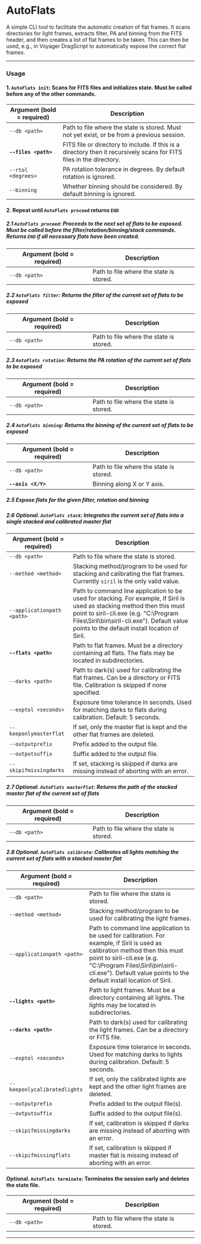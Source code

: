 
# AutoFlats
A simple CLI tool to facilitate the automatic creation of flat frames. It scans directories for light frames, extracts filter, PA and binning from the FITS header, and then creates a list of flat frames to be taken. This can then be used, e.g., in Voyager DragScript to automatically expose the correct flat frames.

---
### Usage

#### 1. `AutoFlats init`: Scans for FITS files and initializes state. Must be called before any of the other commands.
| Argument (bold = required) | Description                   |
|----------------------------|-------------------------------|
|`--db <path>` | Path to file where the state is stored. Must not yet exist, or be from a previous session. |
|<b>`--files <path>`</b> | FITS file or directory to include. If this is a directory then it recursively scans for FITS files in the directory. |
|`--rtol <degrees>`          | PA rotation tolerance in degrees. By default rotation is ignored. |
|`--binning`       | Whether binning should be considered. By default binning is ignored. |

#### 2. Repeat until `AutoFlats proceed` returns `END`
##### 2.1 `AutoFlats proceed`: Proceeds to the next set of flats to be exposed. Must be called before the filter/rotation/binning/stack commands. Returns `END` if all necessary flats have been created.
| Argument (bold = required) | Description                   |
|----------------------------|-------------------------------|
|`--db <path>` | Path to file where the state is stored. |
##### 2.2 `AutoFlats filter`: Returns the filter of the current set of flats to be exposed
| Argument (bold = required) | Description                   |
|----------------------------|-------------------------------|
|`--db <path>` | Path to file where the state is stored. |
##### 2.3 `AutoFlats rotation`: Returns the PA rotation of the current set of flats to be exposed
| Argument (bold = required) | Description                   |
|----------------------------|-------------------------------|
|`--db <path>` | Path to file where the state is stored. |
##### 2.4 `AutoFlats binning`: Returns the binning of the current set of flats to be exposed
| Argument (bold = required) | Description                   |
|----------------------------|-------------------------------|
|`--db <path>` | Path to file where the state is stored. |
|<b>`--axis <X/Y>`</b> | Binning along X or Y axis. |
##### 2.5 Expose flats for the given filter, rotation and binning
##### 2.6 Optional. `AutoFlats stack`: Integrates the current set of flats into a single stacked and calibrated master flat
| Argument (bold = required) | Description                   |
|----------------------------|-------------------------------|
|`--db <path>` | Path to file where the state is stored. |
|`--method <method>` | Stacking method/program to be used for stacking and calibrating the flat frames. Currently `siril` is the only valid value. |
|`--applicationpath <path>` | Path to command line application to be used for stacking. For example, if Siril is used as stacking method then this must point to siril-cli.exe (e.g. \"C:\\Program Files\\Siril\\bin\\siril-cli.exe\"). Default value points to the default install location of Siril. |
|<b>`--flats <path>`</b> | Path to flat frames. Must be a directory containing all flats. The flats may be located in subdirectories. |
|`--darks <path>` | Path to dark(s) used for calibrating the flat frames. Can be a directory or FITS file. Calibration is skipped if none specified. |
|`--exptol <seconds>` | Exposure time tolerance in seconds. Used for matching darks to flats during calibration. Default: 5 seconds. |
|`--keeponlymasterflat` | If set, only the master flat is kept and the other flat frames are deleted. |
|`--outputprefix` | Prefix added to the output file. |
|`--outputsuffix` | Suffix added to the output file. |
|`--skipifmissingdarks` | If set, stacking is skipped if darks are missing instead of aborting with an error. |
##### 2.7 Optional. `AutoFlats masterFlat`: Returns the path of the stacked master flat of the current set of flats
| Argument (bold = required) | Description                   |
|----------------------------|-------------------------------|
|`--db <path>` | Path to file where the state is stored. |
##### 2.8 Optional. `AutoFlats calibrate`: Calibrates all lights matching the current set of flats with a stacked master flat
| Argument (bold = required) | Description                   |
|----------------------------|-------------------------------|
|`--db <path>` | Path to file where the state is stored. |
|`--method <method>` | Stacking method/program to be used for calibrating the light frames. |
|`--applicationpath <path>` | Path to command line application to be used for calibration. For example, if Siril is used as calibration method then this must point to siril-cli.exe (e.g. \"C:\\Program Files\\Siril\\bin\\siril-cli.exe\"). Default value points to the default install location of Siril. |
|<b>`--lights <path>`</b> | Path to light frames. Must be a directory containing all lights. The lights may be located in subdirectories. |
|<b>`--darks <path>`</b> | Path to dark(s) used for calibrating the light frames. Can be a directory or FITS file. |
|`--exptol <seconds>` | Exposure time tolerance in seconds. Used for matching darks to lights during calibration. Default: 5 seconds. |
|`--keeponlycalibratedlights` | If set, only the calibrated lights are kept and the other light frames are deleted. |
|`--outputprefix` | Prefix added to the output file(s). |
|`--outputsuffix` | Suffix added to the output file(s). |
|`--skipifmissingdarks` | If set, calibration is skipped if darks are missing instead of aborting with an error. |
|`--skipifmissingflats` | If set, calibration is skipped if master flat is missing instead of aborting with an error. |

#### Optional. `AutoFlats terminate`: Terminates the session early and deletes the state file.
| Argument (bold = required) | Description                   |
|----------------------------|-------------------------------|
|`--db <path>` | Path to file where the state is stored. |
---
